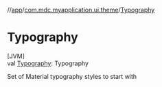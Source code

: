 //[app](../../index.md)/[com.mdc.myapplication.ui.theme](index.md)/[Typography](-typography.md)

# Typography

[JVM]\
val [Typography](-typography.md): Typography

Set of Material typography styles to start with
